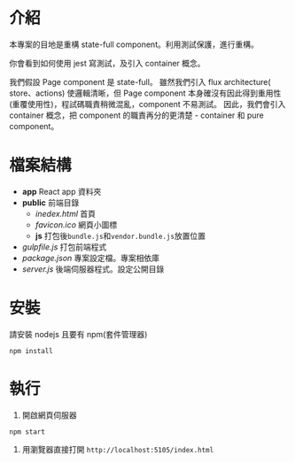 # 介紹

本專案的目地是重構 state-full component。利用測試保護，進行重構。

你會看到如何使用 jest 寫測試，及引入 container 概念。

我們假設 Page component 是 state-full。
雖然我們引入 flux architecture( store、actions) 使邏輯清晰，但 Page component 本身確沒有因此得到重用性(重覆使用性)，程試碼職責稍微混亂，component 不易測試。
因此，我們會引入 container 概念，把 component 的職責再分的更清楚 - container 和 pure component。


# 檔案結構

- **app** React app 資料夾
- **public** 前端目錄
  - *inedex.html* 首頁
  - *favicon.ico* 網頁小圖標
  - **js** 打包後`bundle.js`和`vendor.bundle.js`放置位置
- *gulpfile.js* 打包前端程式
- *package.json* 專案設定檔。專案相依庫
- *server.js* 後端伺服器程式。設定公開目錄


# 安裝

請安裝 nodejs 且要有 npm(套件管理器)

``` shell
npm install
```


# 執行
1. 開啟網頁伺服器
``` shell
npm start
```
1. 用瀏覽器直接打開 `http://localhost:5105/index.html`
